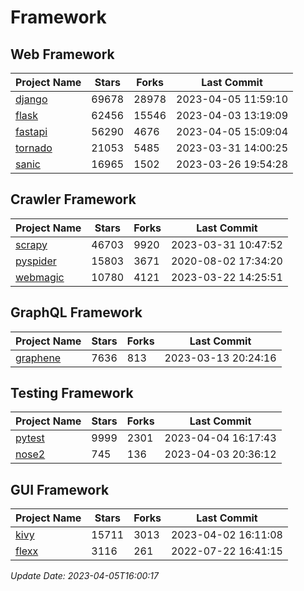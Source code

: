 # Framework

## Web Framework
| Project Name | Stars | Forks | Last Commit |
| ------------ | ----- | ----- | ----------- |
| [django](https://github.com/django/django) | 69678 | 28978 | 2023-04-05 11:59:10 |
| [flask](https://github.com/pallets/flask) | 62456 | 15546 | 2023-04-03 13:19:09 |
| [fastapi](https://github.com/tiangolo/fastapi) | 56290 | 4676 | 2023-04-05 15:09:04 |
| [tornado](https://github.com/tornadoweb/tornado) | 21053 | 5485 | 2023-03-31 14:00:25 |
| [sanic](https://github.com/sanic-org/sanic) | 16965 | 1502 | 2023-03-26 19:54:28 |

## Crawler Framework
| Project Name | Stars | Forks | Last Commit |
| ------------ | ----- | ----- | ----------- |
| [scrapy](https://github.com/scrapy/scrapy) | 46703 | 9920 | 2023-03-31 10:47:52 |
| [pyspider](https://github.com/binux/pyspider) | 15803 | 3671 | 2020-08-02 17:34:20 |
| [webmagic](https://github.com/code4craft/webmagic) | 10780 | 4121 | 2023-03-22 14:25:51 |

## GraphQL Framework
| Project Name | Stars | Forks | Last Commit |
| ------------ | ----- | ----- | ----------- |
| [graphene](https://github.com/graphql-python/graphene) | 7636 | 813 | 2023-03-13 20:24:16 |

## Testing Framework
| Project Name | Stars | Forks | Last Commit |
| ------------ | ----- | ----- | ----------- |
| [pytest](https://github.com/pytest-dev/pytest) | 9999 | 2301 | 2023-04-04 16:17:43 |
| [nose2](https://github.com/nose-devs/nose2) | 745 | 136 | 2023-04-03 20:36:12 |

## GUI Framework
| Project Name | Stars | Forks | Last Commit |
| ------------ | ----- | ----- | ----------- |
| [kivy](https://github.com/kivy/kivy) | 15711 | 3013 | 2023-04-02 16:11:08 |
| [flexx](https://github.com/flexxui/flexx) | 3116 | 261 | 2022-07-22 16:41:15 |

*Update Date: 2023-04-05T16:00:17*